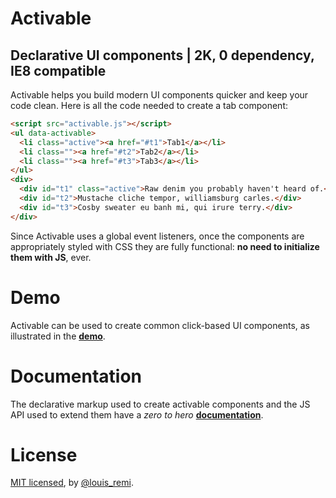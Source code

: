 Activable
=========

Declarative UI components | 2K, 0 dependency, IE8 compatible
------------------------------------------------------------

Activable helps you build modern UI components quicker and keep your code clean. Here is all the code needed to create a tab component:

```html
<script src="activable.js"></script>
<ul data-activable>
  <li class="active"><a href="#t1">Tab1</a></li>
  <li class=""><a href="#t2">Tab2</a></li>
  <li class=""><a href="#t3">Tab3</a></li>
</ul>
<div>
  <div id="t1" class="active">Raw denim you probably haven't heard of.</div>
  <div id="t2">Mustache cliche tempor, williamsburg carles.</div>
  <div id="t3">Cosby sweater eu banh mi, qui irure terry.</div>
</div>
```

Since Activable uses a global event listeners, once the components are appropriately styled with CSS they are fully functional: **no need to initialize them with JS**, ever.

Demo
====

Activable can be used to create common click-based UI components, as illustrated in the **[demo](http://louisremi.github.com/Activable/demo/)**.

Documentation
=============

The declarative markup used to create activable components and the JS API used to extend them have a *zero to hero* **[documentation](http://louisremi.github.com/Activable/docs/)**.

License
=======

[MIT licensed](http://louisremi.mit-license.org/), by [@louis_remi](http://twitter.com/louis_remi).